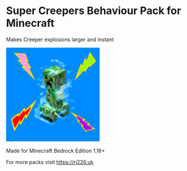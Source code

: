 # Super Creepers Behaviour Pack for Minecraft

Makes Creeper explosions larger and instant

![Pack Icon](pack_icon.png)

Made for Minecraft Bedrock Edition 1.16+

For more packs visit <https://rj226.uk>
